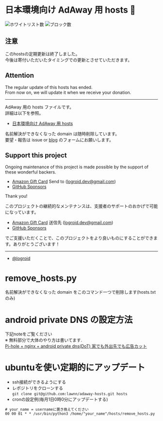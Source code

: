 # 日本環境向け AdAway 用 hosts :no_entry_sign:

![ホワイトリスト数](https://img.shields.io/badge/allow-48-brightgreen)
![ブロック数](https://img.shields.io/badge/block-13723-red)

## 注意
このhostsの定期更新は終了しました。  
今後は寄付いただいたタイミングでの更新とさせていただきます。
## Attention
The regular update of this hosts has ended.  
From now on, we will update it when we receive your donation.

---

AdAway 用の hosts ファイルです。  
詳細は以下を参照。

* [日本環境向け AdAway 用 hosts](https://logroid.blogspot.com/2021/05/adaway-hosts-for-japan.html)

名前解決ができなくなった domain は随時削除しています。  
要望・報告は issue or [blog](https://logroid.blogspot.com/2021/05/adaway-hosts-for-japan.html) のフォームにお願いします。

## Support this project

Ongoing maintenance of this project is made possible by the support of these wonderful backers.
* [Amazon Gift Card](https://www.amazon.co.jp/gp/product/B004N3APGO) Send to (logroid.dev@gmail.com)
* [GitHub Sponsors](https://github.com/sponsors/logroid)

Thank you!

このプロジェクトの継続的なメンテナンスは、支援者のサポートのおかげで可能になっています。
* [Amazon Gift Card](https://www.amazon.co.jp/gp/product/B004N3APGO) 送信先 (logroid.dev@gmail.com)
* [GitHub Sponsors](https://github.com/sponsors/logroid)

でご支援いただくことで、このプロジェクトをより良いものにすることができます。ありがとうございます！

---
* [@logroid](https://twitter.com/logroid)       

# remove_hosts.py
名前解決ができなくなった domain をこのコマンド一つで削除します(hosts.txtのみ) 

# android private DNS の設定方法       
下記noteをご覧ください     
※ 無料部分で大体のやり方は書いてます.        
[Pi-hole + nginx + android private dns(DoT) 家でも外出先でも広告カット](https://note.com/shiba_memo_note/n/ncb76466a5e55)        
        
# ubuntuを使い定期的にアップデート      
 - ssh接続ができるようにする       
 - レポジトリをクローンする   
 ```git clone git@github.com:lawnn/adaway-hosts.git hosts```
 - cronの設定例(毎月1日0時0分にアップデートする)
 ```
# your_name = usernameに置き換えてください
 00 00 01 * * /usr/bin/python3 /home/"your_name"/hosts/remove_hosts.py
 ```